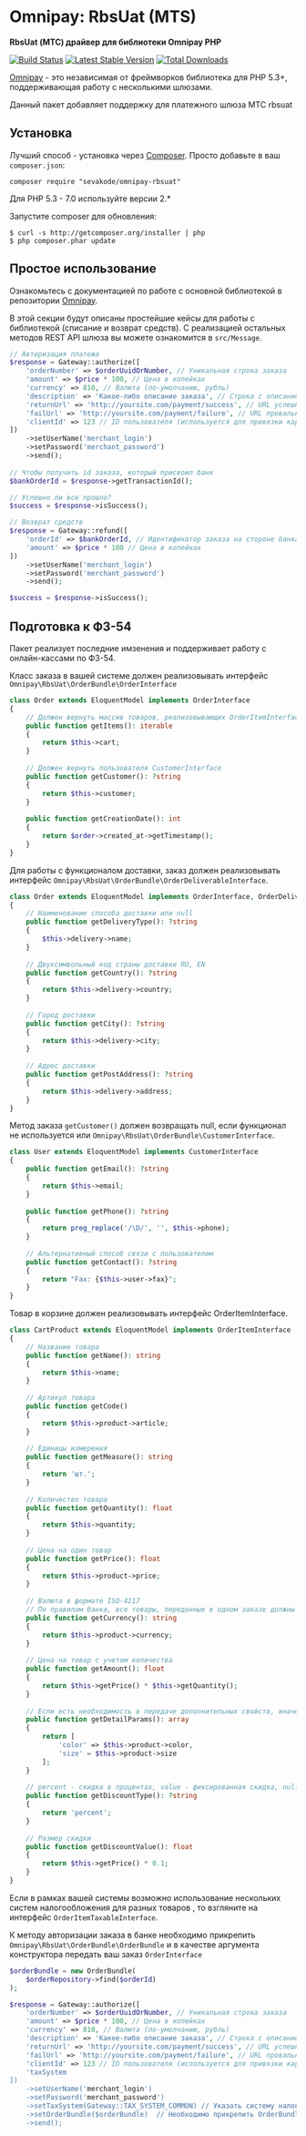 # Omnipay: RbsUat (MTS)

**RbsUat (МТС) драйвер для библиотеки Omnipay PHP**

[![Build Status](https://api.travis-ci.org/sevakode/omnipay-rbsuat.svg)](https://travis-ci.org/sevakode/omnipay-rbsuat)
[![Latest Stable Version](https://poser.pugx.org/sevakode/omnipay-rbsuat/version.png)](https://packagist.org/packages/sevakode/omnipay-rbsuat)
[![Total Downloads](https://poser.pugx.org/sevakode/omnipay-rbsuat/d/total.png)](https://packagist.org/packages/sevakode/omnipay-rbsuat)

[Omnipay](https://github.com/thephpleague/omnipay) - это независимая от фреймворков библиотека для PHP 5.3+,
поддерживающая работу с несколькими шлюзами.

Данный пакет добавляет поддержку для платежного шлюза МТС rbsuat

## Установка

Лучший способ - установка через [Composer](http://getcomposer.org/). Просто добавьте в ваш `composer.json`:

```
composer require "sevakode/omnipay-rbsuat"
```
Для PHP 5.3 - 7.0 используйте версии 2.*

Запустите composer для обновления:

    $ curl -s http://getcomposer.org/installer | php
    $ php composer.phar update

## Простое использование

Ознакомьтесь с документацией по работе с основной библиотекой в репозитории [Omnipay](https://github.com/thephpleague/omnipay).

В этой секции будут описаны простейшие кейсы для работы с библиотекой (списание и возврат средств).
С реализацией остальных методов REST API шлюза вы можете ознакомится в ```src/Message```.

```php
// Авторизация платежа
$response = Gateway::authorize([
    'orderNumber' => $orderUuidOrNumber, // Уникальная строка заказа
    'amount' => $price * 100, // Цена в копейках
    'currency' => 810, // Валюта (по-умолчанию, рубль)
    'description' => 'Какое-либо описание заказа', // Строка с описанием заказа
    'returnUrl' => 'http://yoursite.com/payment/success', // URL успешной оплаты
    'failUrl' => 'http://yoursite.com/payment/failure', // URL провальной оплаты
    'clientId' => 123 // ID пользователя (используется для привязки карты)
])
    ->setUserName('merchant_login')
    ->setPassword('merchant_password')
    ->send();
    
// Чтобы получить id заказа, который присвоил банк
$bankOrderId = $response->getTransactionId();

// Успешно ли все прошло?
$success = $response->isSuccess();

// Возврат средств
$response = Gateway::refund([
    'orderId' => $bankOrderId, // Идентификатор заказа на стороне банка
    'amount' => $price * 100 // Цена в копейках
])
    ->setUserName('merchant_login')
    ->setPassword('merchant_password')
    ->send();

$success = $response->isSuccess();
```
## Подготовка к ФЗ-54
Пакет реализует последние имзенения и поддерживает работу с онлайн-кассами по ФЗ-54.

Класс заказа в вашей системе должен реализовывать интерфейс ```Omnipay\RbsUat\OrderBundle\OrderInterface```
```php
class Order extends EloquentModel implements OrderInterface
{
    // Должен вернуть массив товаров, реализовывающих OrderItemInterface
    public function getItems(): iterable
    {
        return $this->cart;
    }
    
    // Должен вернуть пользователя CustomerInterface
    public function getCustomer(): ?string
    {
        return $this->customer;
    }
    
    public function getCreationDate(): int
    {
        return $order->created_at->getTimestamp();
    }
}
```
Для работы с функционалом доставки, заказ должен реализовывать интерфейс ```Omnipay\RbsUat\OrderBundle\OrderDeliverableInterface```.
```php
class Order extends EloquentModel implements OrderInterface, OrderDeliverableInterface
{
    // Наименование способа доставки или null
    public function getDeliveryType(): ?string
    {
        $this->delivery->name;
    }
    
    // Двухсимвольный код страны доставки RU, EN
    public function getCountry(): ?string
    {
        return $this->delivery->country;
    }
    
    // Город доставки
    public function getCity(): ?string
    {
        return $this->delivery->city;
    }
    
    // Адрес доставки
    public function getPostAddress(): ?string
    {
        return $this->delivery->address;
    }
}
```
Метод заказа ```getCustomer()``` должен возвращать null, если функционал не используется или ```Omnipay\RbsUat\OrderBundle\CustomerInterface```.
```php
class User extends EloquentModel implements CustomerInterface
{
    public function getEmail(): ?string
    {
        return $this->email;
    }
    
    public function getPhone(): ?string
    {
        return preg_replace('/\D/', '', $this->phone);
    }
    
    // Альтернативный способ связи с пользователем
    public function getContact(): ?string
    {
        return "Fax: {$this->user->fax}";
    }
}
```
Товар в корзине должен реализовывать интерфейс OrderItemInterface.
```php
class CartProduct extends EloquentModel implements OrderItemInterface
{
    // Название товара
    public function getName(): string
    {
        return $this->name;
    }
    
    // Артикул товара
    public function getCode()
    {
        return $this->product->article;
    }
    
    // Единицы измерения
    public function getMeasure(): string
    {
        return 'шт.';
    }
    
    // Количество товара
    public function getQuantity(): float
    {
        return $this->quantity;
    }
    
    // Цена на один товар
    public function getPrice(): float
    {
        return $this->product->price;
    }
    
    // Валюта в формате ISO-4217
    // По правилам банка, все товары, переданные в одном заказе должны быть в одной валюте!
    public function getCurrency(): string
    {
        return $this->product->currency;
    }
    
    // Цена на товар с учетом количества
    public function getAmount(): float
    {
        return $this->getPrice() * $this->getQuantity();
    }
    
    // Если есть необходимость в передаче дополнительных свойств, иначе - null
    public function getDetailParams(): array
    {
        return [
            'color' => $this->product->color,
            'size' = $this->product->size
        ];
    }
    
    // percent - скидка в процентах, value - фиксированная скидка, null - не используется
    public function getDiscountType(): ?string
    {
        return 'percent';
    }
    
    // Размер скидки
    public function getDiscountValue(): float
    {
        return $this->getPrice() * 0.1;
    }
}
```
Если в рамках вашей системы возможно использование нескольких систем налогообложения для разных товаров
, то взгляните на интерфейс ```OrderItemTaxableInterface```.

К методу авторизации заказа в банке необходимо прикрепить ```Omnipay\RbsUat\OrderBundle\OrderBundle```
и в качестве аргумента конструктора передать ваш заказ ```OrderInterface```
```php
$orderBundle = new OrderBundle(
    $orderRepository->find($orderId)
);

$response = Gateway::authorize([
    'orderNumber' => $orderUuidOrNumber, // Уникальная строка заказа
    'amount' => $price * 100, // Цена в копейках
    'currency' => 810, // Валюта (по-умолчанию, рубль)
    'description' => 'Какое-либо описание заказа', // Строка с описанием заказа
    'returnUrl' => 'http://yoursite.com/payment/success', // URL успешной оплаты
    'failUrl' => 'http://yoursite.com/payment/failure', // URL провальной оплаты
    'clientId' => 123 // ID пользователя (используется для привязки карты)
    'taxSystem
])
    ->setUserName('merchant_login')
    ->setPassword('merchant_password')
    ->setTaxSystem(Gateway::TAX_SYSTEM_COMMON) // Указать систему налогообложения
    ->setOrderBundle($orderBundle)  // Необходимо прикрепить OrderBundle к заказу
    ->send();
```
